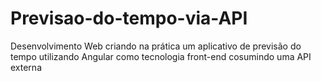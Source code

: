 # Previsao-do-tempo-via-API
Desenvolvimento Web criando na prática um aplicativo de previsão do tempo utilizando Angular como tecnologia front-end cosumindo uma API externa
